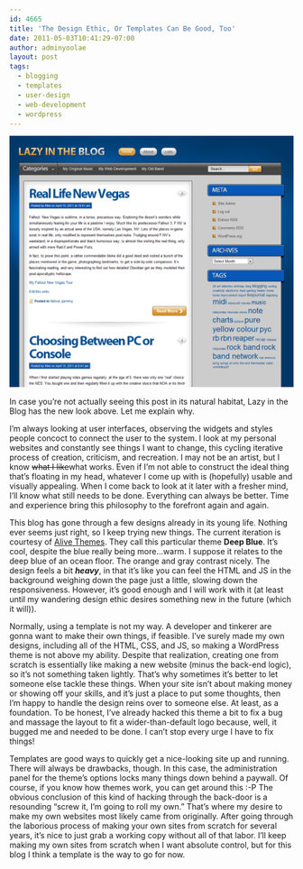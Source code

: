 ```yaml
---
id: 4665
title: 'The Design Ethic, Or Templates Can Be Good, Too'
date: 2011-05-03T10:41:29-07:00
author: adminyoolae
layout: post
tags:
  - blogging
  - templates
  - user-design
  - web-development
  - wordpress
---
```

<img
  src="/assets/images/posts/2011/05/deep_blue_template.png"
  loading="lazy"
  title="Lazy in the Blog screenshot"
  alt="LitB using the &quot;Deep Blue&quot; theme"
/>

In case you&#8217;re not actually seeing this post in its natural habitat, Lazy in the Blog has the new look above. Let me explain why.

I&#8217;m always looking at user interfaces, observing the widgets and styles people concoct to connect the user to the system. I look at my personal websites and constantly see things I want to change, this cycling iterative process of creation, criticism, and recreation. I may not be an artist, but I know <del>what I like</del>what works. Even if I&#8217;m not able to construct the ideal thing that&#8217;s floating in my head, whatever I come up with is (hopefully) usable and visually appealing. When I come back to look at it later with a fresher mind, I&#8217;ll know what still needs to be done. Everything can always be better. Time and experience bring this philosophy to the forefront again and again.

This blog has gone through a few designs already in its young life. Nothing ever seems just right, so I keep trying new things. The current iteration is courtesy of [Alive Themes](http://www.alivethemes.com/). They call this particular theme **Deep Blue**. It&#8217;s cool, despite the blue really being more&#8230;warm. I suppose it relates to the deep blue of an ocean floor. The orange and gray contrast nicely. The design feels a bit **_heavy_**, in that it&#8217;s like you can feel the HTML and JS in the background weighing down the page just a little, slowing down the responsiveness. However, it&#8217;s good enough and I will work with it (at least until my wandering design ethic desires something new in the future (which it will)).

Normally, using a template is not my way. A developer and tinkerer are gonna want to make their own things, if feasible. I&#8217;ve surely made my own designs, including all of the HTML, CSS, and JS, so making a WordPress theme is not above my ability. Despite that realization, creating one from scratch is essentially like making a new website (minus the back-end logic), so it&#8217;s not something taken lightly. That&#8217;s why sometimes it&#8217;s better to let someone else tackle these things. When your site isn&#8217;t about making money or showing off your skills, and it&#8217;s just a place to put some thoughts, then I&#8217;m happy to handle the design reins over to someone else. At least, as a foundation. To be honest, I&#8217;ve already hacked this theme a bit to fix a bug and massage the layout to fit a wider-than-default logo because, well, it bugged me and needed to be done. I can&#8217;t stop every urge I have to fix things!

Templates are good ways to quickly get a nice-looking site up and running. There will always be drawbacks, though. In this case, the administration panel for the theme&#8217;s options locks many things down behind a paywall. Of course, if you know how themes work, you can get around this :-P The obvious conclusion of this kind of hacking through the back-door is a resounding &#8220;screw it, I&#8217;m going to roll my own.&#8221; That&#8217;s where my desire to make my own websites most likely came from originally. After going through the laborious process of making your own sites from scratch for several years, it&#8217;s nice to just grab a working copy without all of that labor. I&#8217;ll keep making my own sites from scratch when I want absolute control, but for this blog I think a template is the way to go for now.
